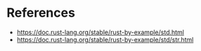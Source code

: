 # References
* https://doc.rust-lang.org/stable/rust-by-example/std.html
* https://doc.rust-lang.org/stable/rust-by-example/std/str.html
